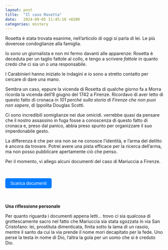 ```yaml
---
layout: post
title:  "Il caso Rosetta"
date:   2024-09-05 11:45:10 +0200
categories: mistery
---
```

Rosetta è stata trovata esanime, nell’articolo di oggi si parla di lei. Le più doverose condoglianze alla famiglia.


Io sono un giornalista e non mi fermo davanti alle apparenze: Rosetta è deceduta per un taglio fattole al collo, e tengo a scrivere *fattole* in quanto credo che ci sia un o una responsabile. 


I Carabinieri hanno iniziato le indagini e io sono a stretto contatto per cercare di dare una mano.


Sembra un caso, eppure la vicenda di Rosetta di qualche giorno fa a Morra ricorda la vicenda dell’8 giugno del 1742 a Firenze. Ricordavo di aver letto di questo fatto di cronaca in *101 perché sulla storia di Firenze che non puoi non sapere*, di Ippolita Douglas Scotti.


Ci sono incredibili somiglianze nei due omicidi. verrebbe quasi da pensare che il nostro assassino in fuga fosse a conoscenza di questo fatto di cronaca e, preso dal panico, abbia preso spunto per organizzare il suo imperdonabile gesto.


La differenza è che per ora non se ne conosce l’identità, e l’arma del delitto è ancora da trovare. Potrei avere una pista efficace per la ricerca dell’arma, ma non posso pubblicare apertamente ciò che penso.


Per il momento, vi allego alcuni documenti del caso di Mariuccia a Firenze. 

<br>

<a href="https://frapiocov.github.io/leggere-morra/assets/pdf/documenti.pdf" download="" style="display:inline-block; 
          padding:8px 16px; 
          background-color:#007BFF; 
          color:white; 
          text-decoration:none; 
          border-radius:5px; 
          font-family:Arial,sans-serif; 
          font-size:14px;">Scarica documenti</a>
<br>
<br>
<br>

**Una riflessione personale**

Per quanto riguarda i documenti appena letti… trovo ci sia qualcosa di grottescamente sacro nel fatto che Mariuccia sia stata sgozzata in via San Cristofano: lei, prostituta dimenticata, finita sotto la lama di un rasoio, mentre il santo da cui la via prende il nome morì decapitato per la fede.
Uno perse la testa in nome di Dio, l’altra la gola per un uomo che si è creduto Dio.